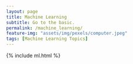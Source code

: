 ```yaml
---
layout: page
title: Machine Learning
subtitle: Go to the basic.
permalink: /machine_learning/
feature-img: "assets/img/pexels/computer.jpeg"
tags: [Machine Learning Topics]
---
```



{% include ml.html %}